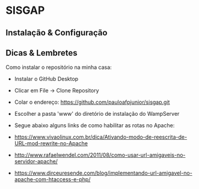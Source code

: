 # SISGAP

## Instalação & Configuração



## Dicas & Lembretes

Como instalar o repositório na minha casa:

- Instalar o GitHub Desktop
- Clicar em File -> Clone Repository
- Colar o endereço: https://github.com/pauloafpjunior/sisgap.git
- Escolher a pasta 'www' do diretório de instalação do WampServer

- Segue abaixo alguns links de como habilitar as rotas no Apache:
- https://www.vivaolinux.com.br/dica/Ativando-modo-de-reescrita-de-URL-mod-rewrite-no-Apache
- http://www.rafaelwendel.com/2011/08/como-usar-url-amigaveis-no-servidor-apache/
- https://www.dirceuresende.com/blog/implementando-url-amigavel-no-apache-com-htaccess-e-php/
